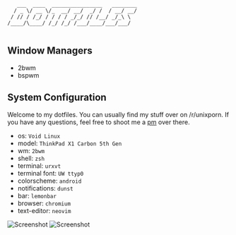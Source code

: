```
   ___  ____  ________________   ________
  / _ \/ __ \/_  __/ __/  _/ /  / __/ __/
 / // / /_/ / / / / _/_/ // /__/ _/_\ \  
/____/\____/ /_/ /_/ /___/____/___/___/  
                                                                                
```
## Window Managers

* 2bwm
* bspwm

## System Configuration

Welcome to my dotfiles. You can usually find my stuff over on /r/unixporn. If you have any questions, feel free to shoot me a [pm](https://reddit.com/u/fatal_squash) over there. 

* os: `Void Linux`
* model: `ThinkPad X1 Carbon 5th Gen`
* wm: `2bwm`
* shell: `zsh`
* terminal: `urxvt`
* terminal font: `UW ttyp0`
* colorscheme: `android`
* notifications: `dunst`
* bar: `lemonbar`
* browser: `chromium`
* text-editor: `neovim`


![Screenshot](https://i.imgur.com/6iSvDQk.jpg)
![Screenshot](https://i.imgur.com/LVgrviY.jpg)
